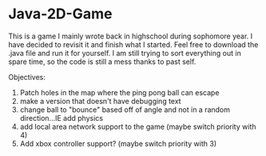 # Java-2D-Game
This is a game I mainly wrote back in highschool during sophomore year. I have decided to revisit it and finish what I started. Feel free to download the .java file and run it for yourself. I am still trying to sort everything out in spare time, so the code is still a mess thanks to past self.

Objectives: 
  1) Patch holes in the map where the ping pong ball can escape
  2) make a version that doesn't have debugging text
  3) change ball to "bounce" based off of angle and not in a random direction...IE add physics
  4) add local area network support to the game (maybe switch priority with 4)
  5) Add xbox controller support? (maybe switch priority with 3)
